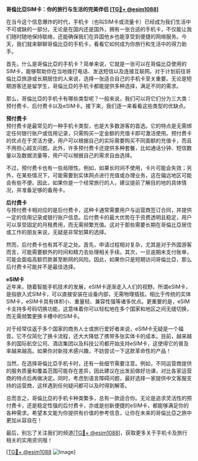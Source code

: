**哥倫比亞SIM卡：你的旅行与生活的完美伴侣 [[TG💪+ @esim1088](https://t.me/s/esim1088)]**

在当今这个信息爆炸的时代，手机卡（也叫SIM卡或流量卡）已经成为我们生活中不可或缺的一部分。无论是在国内还是国外，拥有一张合适的手机卡，不仅能让我们随时随地保持联络，还能确保我们在异国他乡也能享受到便捷的网络服务。今天，我们就来聊聊哥倫比亞的手机卡，看看它如何成为你旅行和生活中的得力助手。

首先，什么是哥倫比亞的手机卡？简单来说，它就是一张可以在哥倫比亞使用的SIM卡，能够帮助你在当地拨打电话、发送短信以及连接互联网。对于计划前往哥倫比亞旅游或长期居住的人来说，选择一张适合自己的手机卡至关重要。无论是短期游客还是留学生，哥倫比亞的手机卡都能提供多种选择，满足不同的需求。

那么，哥倫比亞的手机卡有哪些类型呢？一般来说，我们可以将它们分为三大类：预付费卡、后付费卡以及eSIM卡。接下来，我们逐一来看看这些类型的优缺点。

**预付费卡**  
预付费卡是最常见的一种手机卡类型，也是大多数游客的首选。它的特点是无需绑定任何银行账户或信用记录，只需购买一定金额的充值卡即可激活使用。预付费卡的优点在于灵活方便，用户可以根据自己的实际需要购买不同面额的充值卡，而且不用担心超支问题。此外，许多预付费卡还提供多种套餐，比如通话分钟、短信数量以及数据流量等，用户可以根据自己的需求自由选择。

不过，预付费卡也有一些局限性。例如，如果长时间不使用，卡片可能会失效；另外，在某些情况下，可能需要到实体网点进行充值或办理业务，这在偏远地区可能会有些不便。因此，如果你是一个经常旅行的人，建议提前了解目的地的具体情况，并准备足够的备用卡。

**后付费卡**  
与预付费卡相对应的是后付费卡，这种卡通常需要用户与运营商签订合同，并提供一定的信用记录或银行账户信息。后付费卡的最大优势在于资费透明且稳定，用户可以享受固定的月租费用，而无需频繁充值。这对于那些需要长期在哥倫比亞居住或工作的朋友来说，无疑是非常划算的选择。

然而，后付费卡也有其不足之处。首先，申请过程相对复杂，尤其是对于外国游客而言，可能需要额外的时间和精力去处理相关手续。其次，一旦逾期未支付账单，可能会面临高额罚款甚至断网的风险。因此，如果你只是短期访问哥倫比亞，那么后付费卡可能并不是最佳选择。

**eSIM卡**  
近年来，随着智能手机技术的发展，eSIM卡逐渐走入人们的视野。所谓eSIM卡，是指嵌入式SIM卡，可以直接安装在设备内部，无需物理插拔。相比于传统的实体SIM卡，eSIM卡具有体积小、重量轻、兼容性强等诸多优点。更重要的是，eSIM卡支持多号码切换功能，这意味着你可以轻松地在多个国家和地区之间无缝切换，而无需频繁更换卡槽中的SIM卡。

对于经常往返于多个国家的商务人士或旅行爱好者来说，eSIM卡无疑是一个福音。它不仅简化了换卡流程，还大大降低了携带多张实体卡的成本。目前，越来越多的国际航空公司、酒店集团以及科技公司都开始支持eSIM卡，这使得它的普及率越来越高。如果你对新技术感兴趣，不妨尝试一下这款革命性的产品！

当然，在选择哥倫比亞手机卡时，还有一些细节需要注意。例如，不同运营商提供的服务质量和覆盖范围可能存在差异，因此建议在出发前做好功课，对比各家运营商的特点后再做决定。同时，考虑到语言障碍问题，最好选择一家提供中文客服支持的运营商，这样遇到任何疑问都可以及时得到解答。

总而言之，哥倫比亞的手机卡种类繁多，总有一款适合你。无论是追求灵活性的预付费卡，还是稳定性强的后付费卡，亦或是创新便捷的eSIM卡，都能够满足你的各种需求。希望本文能为你提供有价值的参考信息，让你在未来的哥倫比亞之旅中更加从容自在！  

最后，别忘了关注我们的频道[[TG💪+ @esim1088](https://t.me/s/esim1088)]，获取更多关于手机卡及旅行相关的实用资讯哦！  

[[TG💪+ @esim1088](https://t.me/s/esim1088) ![Image](https://i.postimg.cc/4NQfJmqS/Snipaste-2025-05-13-00-14-12.png)]